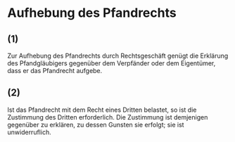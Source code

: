 # Aufhebung des Pfandrechts



## (1)

 Zur Aufhebung des Pfandrechts durch Rechtsgeschäft genügt die Erklärung des Pfandgläubigers gegenüber dem Verpfänder oder dem Eigentümer, dass er das Pfandrecht aufgebe.

## (2)

 Ist das Pfandrecht mit dem Recht eines Dritten belastet, so ist die Zustimmung des Dritten erforderlich. Die Zustimmung ist demjenigen gegenüber zu erklären, zu dessen Gunsten sie erfolgt; sie ist unwiderruflich. 

